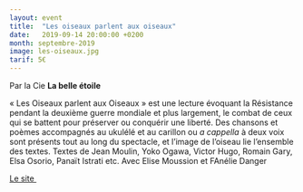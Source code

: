 ```yaml
---
layout: event
title:  "Les oiseaux parlent aux oiseaux"
date:   2019-09-14 20:00:00 +0200
month: septembre-2019
image: les-oiseaux.jpg
tarif: 5€
---
```


Par la Cie **La belle étoile**

« Les Oiseaux parlent aux Oiseaux » est une lecture évoquant la Résistance pendant la deuxième guerre mondiale et plus largement, le combat de ceux qui se battent pour préserver ou conquérir une liberté. Des chansons et poèmes accompagnés au ukulélé et au carillon ou _a cappella_ à deux voix sont présents tout au long du spectacle, et l’image de l’oiseau lie l’ensemble des textes. Textes de Jean Moulin, Yoko Ogawa, Victor Hugo, Romain Gary, Elsa Osorio, Panaït Istrati etc. Avec Elise Moussion et FAnélie Danger

[Le site ](http://www.cielabelleetoile.com/les-oiseaux-parlent-aux-oiseaux/)
